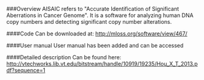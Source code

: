 
###Overview
AISAIC refers to "Accurate Identification of Significant Aberrations in Cancer Genome". It is a software for analyzing human DNA copy numbers and detecting significant copy number alterations. 

####Code
Can be downloaded at: http://mloss.org/software/view/467/

####User manual
User manual has been added and can be accessed 

####Detailed description
Can be found here: http://vtechworks.lib.vt.edu/bitstream/handle/10919/19235/Hou_X_T_2013.pdf?sequence=1




